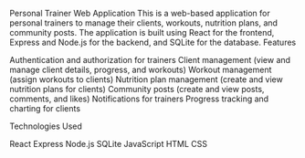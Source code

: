 Personal Trainer Web Application
This is a web-based application for personal trainers to manage their clients, workouts, nutrition plans, and community posts. The application is built using React for the frontend, Express and Node.js for the backend, and SQLite for the database.
Features

Authentication and authorization for trainers
Client management (view and manage client details, progress, and workouts)
Workout management (assign workouts to clients)
Nutrition plan management (create and view nutrition plans for clients)
Community posts (create and view posts, comments, and likes)
Notifications for trainers
Progress tracking and charting for clients

Technologies Used

React
Express
Node.js
SQLite
JavaScript
HTML
CSS



